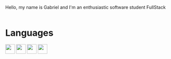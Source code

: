 Hello, my name is Gabriel and I'm an enthusiastic software student FullStack
<br>
<br>

<h1>Languages </h1>
<img src="https://img.shields.io/badge/HTML-%20?style=flat-square&logo=html5&logoColor=white&color=700f0a" height="30px">
<img src="https://img.shields.io/badge/CSS3-%20?style=flat-square&logo=css3&logoColor=white&color=4e0b1e" height="30px">
<img src="https://img.shields.io/badge/PYTHON-%20?style=flat-square&logo=python&logoColor=white&color=130342" height="30px">
<img src="https://th.bing.com/th/id/OIP.9jAkFPGpe5YO-8RM0Le_XgHaIa?w=157&h=180&c=7&r=0&o=5&pid=1.7" height="30px">


